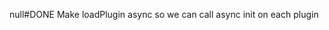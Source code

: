 null#DONE Make loadPlugin async so we can call async init on each plugin
<!--
order:-280
completed:2024-10-30T22:37:42-04:00
archived:true
archivedAt:2024-10-30T22:38:06-04:00
originalPath:lib/plugins/plugin-manager.js
originalLine:125
-->


